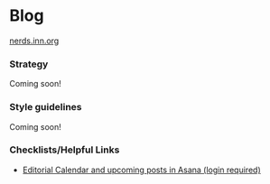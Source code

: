 # Blog

[nerds.inn.org](http://nerds.inn.org)


### Strategy

Coming soon!


### Style guidelines

Coming soon!


### Checklists/Helpful Links

- [Editorial Calendar and upcoming posts in Asana (login required)](https://app.asana.com/0/100231559474831/107569831465088)
